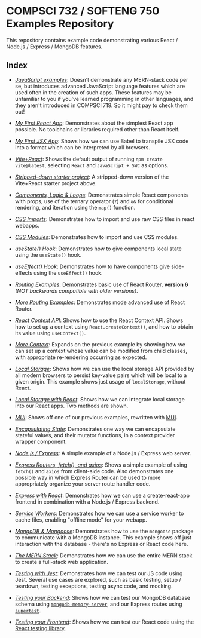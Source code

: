 # COMPSCI 732 / SOFTENG 750 Examples Repository
This repository contains example code demonstrating various React / Node.js / Express / MongoDB features.

## Index

- *[JavaScript examples](./example-00-javascript-examples)*: Doesn't demonstrate any MERN-stack code per se, but introduces advanced JavaScript language features which are used often in the creation of such apps. These features may be unfamiliar to you if you've learned programming in other languages, and they aren't introduced in COMPSCI 719. So it might pay to check them out!

- *[My First React App](./example-01-my-first-react-app)*: Demonstrates about the simplest React app possible. No toolchains or libraries required other than React itself.

- *[My First JSX App](./example-02-my-first-react-app-jsx)*: Shows how we can use Babel to transpile JSX code into a format which can be interpreted by all browsers.

- *[Vite+React](./example-03-vite-default)*: Shows the default output of running `npm create vite@latest`, selecting `React` and `JavaScript + SWC` as options.

- *[Stripped-down starter project](./example-03b-vite-blank)*: A stripped-down version of the Vite+React starter project above.

- *[Components, Logic & Loops](./example-04-components-logic-loops)*: Demonstrates simple React components with props, use of the ternary operator (`?`) and `&&` for conditional rendering, and iteration using the `map()` function.

- *[CSS Imports](./example-05-css-imports)*: Demonstrates how to import and use raw CSS files in react webapps.

- *[CSS Modules](./example-06-css-modules)*: Demonstrates how to import and use CSS modules.

- *[useState() Hook](./example-07-usestate)*: Demonstrates how to give components local state using the `useState()` hook.

- *[useEffect() Hook](./example-08-useeffect)*: Demonstrates how to have components give side-effects using the `useEffect()` hook.

- *[Routing Examples](./example-09-routing-01)*: Demonstrates basic use of React Router, **version 6** *(NOT backwards compatible with older versions)*.

- *[More Routing Examples](./example-10-routing-02)*: Demonstrates mode advanced use of React Router.

- *[React Context API](./example-11-context-01)*: Shows how to use the React Context API. Shows how to set up a context using `React.createContext()`, and how to obtain its value using `useContext()`.

- *[More Context](./example-12-context-02)*: Expands on the previous example by showing how we can set up a context whose value can be modified from child classes, with appropriate re-rendering occurring as expected.

- *[Local Storage](./example-13-localstorage-01)*: Shows how we can use the local storage API provided by all modern browsers to persist key-value pairs which will be local to a given origin. This example shows just usage of `localStorage`, without React.

- *[Local Storage with React](./example-14-localstorage-02)*: Shows how we can integrate local storage into our React apps. Two methods are shown.

- *[MUI](./example-15-mui)*: Shows off one of our previous examples, rewritten with [MUI](https://mui.com/).

- *[Encapsulating State](./example-16-encapsulating-state)*: Demonstrates one way we can encapsulate stateful values, and their mutator functions, in a context provider wrapper component.

- *[Node.js / Express](./example-17-express)*: A simple example of a Node.js / Express web server.

- *[Express Routers, fetch(), and axios](./example-18-routes-fetch-axios)*: Shows a simple example of using `fetch()` and `axios` from client-side code. Also demonstrates one possible way in which Express Router can be used to more appropriately organize your server route handler code.

- *[Express with React](./example-19-react-express)*: Demonstrates how we can use a create-react-app frontend in combination with a Node.js / Express backend.

- *[Service Workers](./example-20-service-worker)*: Demonstrates how we can use a service worker to cache files, enabling "offline mode" for your webapp.

- *[MongoDB & Mongoose](./example-21-mongoose)*: Demonstrates how to use the `mongoose` package to communicate with a MongoDB instance. This example shows off just interaction with the database - there's no Express or React code here.

- *[The MERN Stack](./example-22-fullstack)*: Demonstrates how we can use the entire MERN stack to create a full-stack web application.

- *[Testing with Jest](./example-23-jest)*: Demonstrates how we can test our JS code using Jest. Several use cases are explored, such as basic testing, setup / teardown, testing exceptions, testing async code, and mocking.

- *[Testing your Backend](./example-24-testing-backend)*: Shows how we can test our MongoDB database schema using [`mongodb-memory-server`](https://www.npmjs.com/package/mongodb-memory-server), and our Express routes using [`supertest`](https://www.npmjs.com/package/supertest).

- *[Testing your Frontend](./example-25-testing-frontend)*: Shows how we can test our React code using the [React testing library](https://testing-library.com/docs/react-testing-library/intro/).
